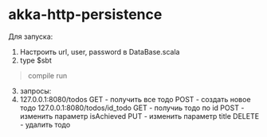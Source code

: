 # akka-http-persistence
Для запуска:

1. Настроить url, user, password в DataBase.scala
2. type $sbt
>compile
>run
3. запросы:
4. 127.0.0.1:8080/todos 
   GET - получить все тодо
   POST - создать новое тодо
127.0.0.1:8080/todos/id_todo
    GET - получиь тодо по id
    POST - изменить параметр isAchieved
    PUT - изменить параметр title
    DELETE - удалить тодо
